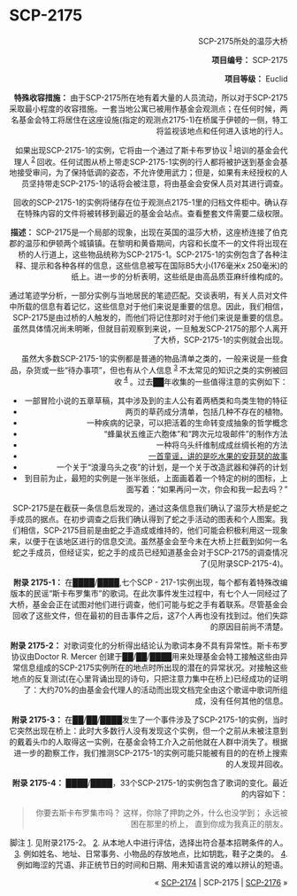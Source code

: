 # SCP-2175
                        


<div style='text-align: right;' />


SCP-2175所处的温莎大桥



**项目编号：**  SCP-2175

**项目等级：**  Euclid

**特殊收容措施：**  由于SCP-2175所在地有着大量的人员流动，所以对于SCP-2175采取最小程度的收容措施。一套当地公寓已被用作基金会观测点；在任何时候，两名基金会特工将居住在这座设施(指定的观测点2175-1)在桥属于伊顿的一侧，特工将监视该地点和任何进入该地的行人。

如果出现SCP-2175-1的实例，它将由一个通过了斯卡布罗协议<sup class='footnoteref'>
 <a shape='rect' class='footnoteref' id='footnoteref-1' href='javascript:;' onclick='WIKIDOT.page.utils.scrollToReference(&apos;footnote-1&apos;)'>1</a>
</sup>培训的基金会代理人<sup class='footnoteref'>
 <a shape='rect' class='footnoteref' id='footnoteref-2' href='javascript:;' onclick='WIKIDOT.page.utils.scrollToReference(&apos;footnote-2&apos;)'>2</a>
</sup> 回收。任何试图从桥上带走SCP-2175-1实例的行人都将被护送到基金会基地接受审问，为了保持低调的姿态，不允许使用武力；但是，如果有未经授权的人员坚持带走SCP-2175-1的话将会被注意，将由基金会安保人员对其进行调查。

回收的SCP-2175-1的实例将储存在位于观测点2175-1里的归档文件柜中。确认存在特殊内容的文件将被转移到最近的基金会站点。查看整套文件需要二级权限。

**描述：**  SCP-2175是一个局部的现象，出现在英国的温莎大桥，这座桥连接了伯克郡的温莎和伊顿两个城镇镇。在黎明和黄昏期间，内容和长度不一的文件将出现在桥的人行道上，这些物品统称为SCP-2175-1。SCP-2175-1的实例包含了各种注释、提示和各种各样的信息，这些信息被写在国际B5大小(176毫米x 250毫米)的纸上。进一步的分析表明，这些纸是由高品质亚麻纤维构成的。

通过笔迹学分析，一部分实例与当地居民的笔迹匹配。交谈表明，有关人员对文件中所载的信息有着记忆，这些信息对于他们来说是重要的信息。因此，我们相信，SCP-2175是由过桥的人触发的，而他们将记住那时对于他们来说是重要的信息。虽然具体情况尚未明晰，但就目前观察到来说，一旦触发SCP-2175的那个人离开了大桥，SCP-2175-1的实例就会出现。

虽然大多数SCP-2175-1的实例都是普通的物品清单之类的，一般来说是一些食品，杂货或一些“待办事项”，但也有从个人信息<sup class='footnoteref'>
 <a shape='rect' class='footnoteref' id='footnoteref-3' href='javascript:;' onclick='WIKIDOT.page.utils.scrollToReference(&apos;footnote-3&apos;)'>3</a>
</sup> 不太常见的知识之类的实例被回收<sup class='footnoteref'>
 <a shape='rect' class='footnoteref' id='footnoteref-4' href='javascript:;' onclick='WIKIDOT.page.utils.scrollToReference(&apos;footnote-4&apos;)'>4</a>
</sup>。过去██年收集的一些值得注意的实例如下：

- 一部冒险小说的五章草稿，其中涉及到的主人公有着两栖类和鸟类生物的特征
- 两页的草药成分清单，包括几种不存在的植物。
- 一种疾病的记录，可以把活着的生命转变成抽象的哲学概念
- “蜂巢状五维正六胞体”和“跨次元垃圾邮件”的制作方法
- 一种将乌头纤维制成成丝绸长袍的方法
- [一首童谣，讲的是吃水果的安菲瑟的故事](http://scp-wiki-cn.wikidot.com/wanderers:the-amphiptere-and-the-fruit)
- 一个关于“浪漫乌头之夜”的计划，是一个关于改造武器和弹药的计划
- 到目前为止，最短的实例是一张半张纸，上面画着着一个特定的树的图标，上面写着：“如果再问一次，你会和我一起去吗？”

SCP-2175是在截获一条信息后发现的，通过这条信息我们确认了温莎大桥是蛇之手成员的据点。在初步调查之后我们确认得到了蛇之手活动的图表和个人图案。我们相信，SCP-2175目前是由蛇之手造成或维持的，他们可能会积极利用这一现象来，以便于在该地区进行的信息交流。虽然基金会至今未在大桥上拦截到如何一名蛇之手成员，但经证实，蛇之手的成员已经知道基金会对于SCP-2175的调查情况了(见附录SCP-2175-4)。

**附录 2175-1：**  在████/████,七个SCP - 217-1实例出现，每个都有着特殊改编版本的民谣“斯卡布罗集市”的歌词。在此次事件发生过程中，有七个人一同经过了大桥，基金会正在试图对他们进行调查，他们可能与蛇之手有着联系。尽管基金会回收了这些文件，但在最初的目击事件之后，这7个人再也没有找到过。他们失踪的原因目前尚不清楚。

**附录 2175-2：**  对歌词变化的分析得出结论认为歌词本身不具有异常性。斯卡布罗协议由Doctor R. Mercer 创建于██/██/████用来处理基金会特工接触这些由异常信息组成的SCP-2175实例所在的地点时所出现的潜在的异常状况。对接触这些地点的反复测试(在心里背诵出现的诗句，只把注意力集中在桥上)已经成功的证明了：大约70%的由基金会代理人的活动而出现文档完全由这个歌谣中歌词所组成，没有任何其他的信息。

**附录 2175-3：**  在██/██/████发生了一个事件涉及了SCP-2175-1的实例，当时它突然出现在桥上：此时大多数行人没有发现这个实例，但一个之前从未被注意到的戴着头巾的人取得这一实例，在基金会特工介入之前他就在人群中消失了。根据进一步的勘察工作，我们推测SCP-2175-1的实例可能只能被有目的的在桥上搜索的人发现并回收。

**附录 2175-4：**  ████/████，33个SCP-2175-1的实例包含了歌词的变化。最近的内容如下：


> 你要去斯卡布罗集市吗？
这样，你除了押韵之外，什么也没学到；
永远被困在那里的桥上，
直到你成为我真正的朋友。
> 


脚注
<a shape='rect' href='javascript:;' onclick='WIKIDOT.page.utils.scrollToReference(&apos;footnoteref-1&apos;)'>1</a>. 见附录2175-2。
<a shape='rect' href='javascript:;' onclick='WIKIDOT.page.utils.scrollToReference(&apos;footnoteref-2&apos;)'>2</a>. 从本地人中进行评估，选择出符合基本招聘条件的人。
<a shape='rect' href='javascript:;' onclick='WIKIDOT.page.utils.scrollToReference(&apos;footnoteref-3&apos;)'>3</a>. 例如姓名、地址、日常事务、小物品的存放地点，比如钥匙，鞋子之类的。
<a shape='rect' href='javascript:;' onclick='WIKIDOT.page.utils.scrollToReference(&apos;footnoteref-4&apos;)'>4</a>. 例如晦涩的咒语、非正统节日的时间和日期、用未知语言说的难以辨认的短语。



« [SCP-2174](/scp-2174) | SCP-2175 | [SCP-2176](/scp-2176) »





                    